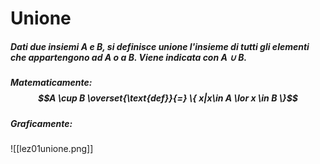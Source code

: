 # Unione

##### Dati due insiemi $A$ e $B$, si definisce **unione** l'insieme di tutti gli elementi che appartengono ad $A$ o a $B$. Viene indicata con $A \cup B$.

##### Matematicamente: $$A \cup B \overset{\text{def}}{=} \{ x|x\in A \lor x \in B \}$$
##### Graficamente:
![[lez01unione.png]]